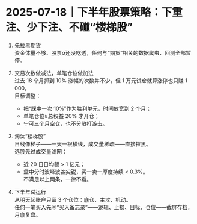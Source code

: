 # 2025-07-18｜下半年股票策略：下重注、少下注、不碰“楼梯股”

1. 先拉黑期货  
   资金体量不够、股票α还没吃透，任何与“期货”相关的数据爬虫、回测全部暂停。

2. 交易次数做减法，单笔仓位做加法  
   过去 18 个月抓到 10% 涨幅的次数并不少，但 1 万元试仓就算涨停也只赚 1 000。  
   目标调整：  
   - 把“踩中一次 10%”作为胜利单元，时间放宽到 2 个月；  
   - 单笔仓位≥总权益 20% 才开仓；  
   - 宁可三个月空仓，也不分散打游击。

3. 淘汰“楼梯股”  
   日线像梯子——一天一根横线，成交量稀疏——直接拉黑。  
   选股先过成交量滤网：  
   - 近 20 日日均额 &gt; 1 亿元；  
   - 盘中分时波峰波谷尖锐，买一卖一厚度持续 &lt; 0.3%。  
   不满足以上两条，一律不看。

4. 下半年试运行  
   从明天起账户只留 3 个仓位：底仓、主攻、机动。  
   任何一笔买入先写“买入备忘录”——逻辑、止损、目标、仓位——截屏存档，月底复盘。
